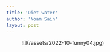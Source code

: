 ```yaml
---
title: 'Diet water'
author: 'Noam Sain'
layout: post
---
```


<figure class="wp-block-image size-full">![](/assets/2022-10-funny04.jpg)</figure>
